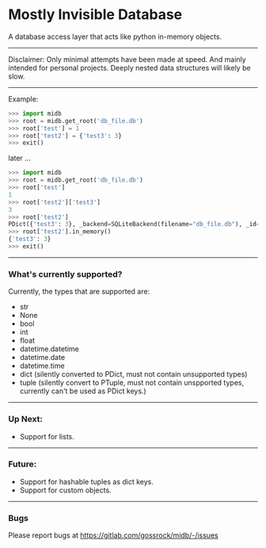 # Mostly Invisible Database

A database access layer that acts like python in-memory objects. 

---
Disclaimer: Only minimal attempts have been made at speed. And mainly
intended for personal projects. Deeply nested data structures will 
likely be slow.

---
Example:

``` python
>>> import midb
>>> root = midb.get_root('db_file.db')
>>> root['test'] = 1
>>> root['test2'] = {'test3': 3}
>>> exit()
```
later ...
``` python
>>> import midb
>>> root = midb.get_root('db_file.db')
>>> root['test']
1
>>> root['test2']['test3']
3
>>> root['test2']
PDict({'test3': 3}, _backend=SQLiteBackend(filename="db_file.db"), _id=1, _temp=None)
>>> root['test2'].in_memory()
{'test3': 3}
>>> exit()
```

---
### What's currently supported?
Currently, the types that are supported are:
* str
* None
* bool
* int
* float
* datetime.datetime
* datetime.date
* datetime.time
* dict (silently converted to PDict, must not contain unsupported types)
* tuple (silently convert to PTuple, must not contain unspported types, currently can't be used as PDict keys.)

---
### Up Next:
* Support for lists.

---
### Future:

* Support for hashable tuples as dict keys.
* Support for custom objects.

---
### Bugs

Please report bugs at https://gitlab.com/gossrock/midb/-/issues 






